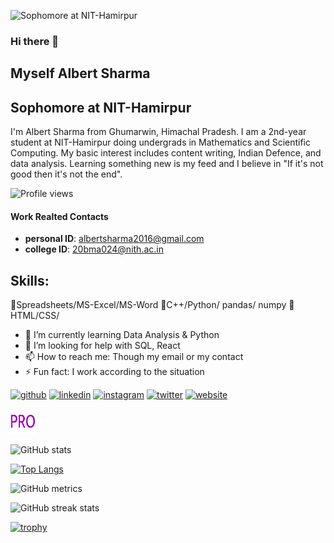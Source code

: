 ![Sophomore at NIT-Hamirpur](https://media-exp1.licdn.com/dms/image/C4E16AQEPMSy1vPB9Cg/profile-displaybackgroundimage-shrink_350_1400/0/1603089655879?e=1635379200&v=beta&t=5FyaiLcYtgCugS8dYE5_B32Wo8ARP3ftOQGnvfXuv4U)

### Hi there 👋
## Myself Albert Sharma
## Sophomore at NIT-Hamirpur
I'm Albert Sharma from Ghumarwin, Himachal Pradesh. I am a 2nd-year student at NIT-Hamirpur doing undergrads in Mathematics and Scientific Computing. My basic interest includes content writing, Indian Defence, and data analysis. Learning something new is my feed and I believe in "If it's not good then it's not the end".

![Profile views](https://gpvc.arturio.dev/Albert-Sharma)  

#### Work Realted Contacts

- **personal ID**: albertsharma2016@gmail.com
- **college ID**: 20bma024@nith.ac.in

## Skills:
🎯Spreadsheets/MS-Excel/MS-Word 
🎯C++/Python/ pandas/ numpy
🎯HTML/CSS/

- 🌱 I’m currently learning Data Analysis & Python 
- 🤔 I’m looking for help with SQL, React 
- 📫 How to reach me: Though my email or my contact 
- ⚡ Fun fact: I work according to the situation 


[<img src='https://cdn.jsdelivr.net/npm/simple-icons@3.0.1/icons/github.svg' alt='github' height='40'>](https://github.com/Albert-Sharma)  [<img src='https://cdn.jsdelivr.net/npm/simple-icons@3.0.1/icons/linkedin.svg' alt='linkedin' height='40'>](https://www.linkedin.com/in/albert-sharma-2016/)  [<img src='https://cdn.jsdelivr.net/npm/simple-icons@3.0.1/icons/instagram.svg' alt='instagram' height='40'>](https://www.instagram.com/_xxmacxxiv_berty_/)  [<img src='https://cdn.jsdelivr.net/npm/simple-icons@3.0.1/icons/twitter.svg' alt='twitter' height='40'>](https://twitter.com/@_albert_sharma)  [<img src='https://cdn.jsdelivr.net/npm/simple-icons@3.0.1/icons/icloud.svg' alt='website' height='40'>](www.insightmotivated.blogspot.com) 

<a href='https://github.com/pricing'><img src='https://raw.githubusercontent.com/acervenky/animated-github-badges/master/assets/pro.gif' width='40' height='40'></a> 

![GitHub stats](https://github-readme-stats.vercel.app/api?username=Albert-Sharma&show_icons=true&theme=radical)  

[![Top Langs](https://github-readme-stats.vercel.app/api/top-langs/?username=Albert-Sharma&layout=compact)](https://github.com/anuraghazra/github-readme-stats)

![GitHub metrics](https://metrics.lecoq.io/Albert-Sharma)  

![GitHub streak stats](https://github-readme-streak-stats.herokuapp.com/?user=Albert-Sharma)  

[![trophy](https://github-profile-trophy.vercel.app/?username=Albert-Sharma)](https://github.com/ryo-ma/github-profile-trophy)




